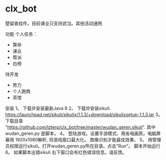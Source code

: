 # clx_bot
楚留香挂件。目前课业只支持武当。其他活动通用

功能
个人任务：
* 算命
* 课业 
* 帮派
* 白榜

待开发
* 势力
* 个人跑商
* 茶馆

安装
1。 下载并安装最新Java 8 
2。 下载并安装sikuli. https://launchpad.net/sikuli/sikulix/1.1.3/+download/sikulixsetup-1.1.3.jar
3。 下载目录 "https://github.com/lzterp/clx_bot/tree/master/wudan_geren.sikuli". 其中wudan_geren.py 是脚本。
4。 登陆游戏，设置手游模式，用省电画质。电脑屏幕用 1920x1080解析, 将游戏窗口最大化。 图像识别才能最佳效果。
5。 用管理员权限运行sikuli。打开wudan_geren.py所在目录。点击"Run"。 脚本开始运行
6。 如果脚本出错sikuli 右下窗口会有红色错误信息。请反馈。
